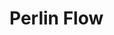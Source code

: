 # Perlin Flow

<div id="perlin-flow"></div>
<script src="/cljs-out/all-main.js"></script>
<!--
The goog.require calls written by all-main.js should generate all these script
tags. They don't for a reason I don't yet understand, so I put them in
manually.
-->
<script src="/cljs-out/all/goog/string/string.js">
</script>
<script src="/cljs-out/all/goog/debug/error.js">
</script>
<script src="/cljs-out/all/goog/dom/nodetype.js">
</script>
<script src="/cljs-out/all/goog/asserts/asserts.js">
</script>
<script src="/cljs-out/all/goog/array/array.js">
</script>
<script src="/cljs-out/all/goog/debug/errorcontext.js">
</script>
<script src="/cljs-out/all/goog/labs/useragent/util.js">
</script>
<script src="/cljs-out/all/goog/object/object.js">
</script>
<script src="/cljs-out/all/goog/labs/useragent/browser.js">
</script>
<script src="/cljs-out/all/goog/labs/useragent/engine.js">
</script>
<script src="/cljs-out/all/goog/labs/useragent/platform.js">
</script>
<script src="/cljs-out/all/goog/reflect/reflect.js">
</script>
<script src="/cljs-out/all/goog/useragent/useragent.js">
</script>
<script src="/cljs-out/all/goog/debug/debug.js">
</script>
<script src="/cljs-out/all/goog/debug/logrecord.js">
</script>
<script src="/cljs-out/all/goog/debug/logbuffer.js">
</script>
<script src="/cljs-out/all/goog/debug/logger.js">
</script>
<script src="/cljs-out/all/goog/debug/relativetimeprovider.js">
</script>
<script src="/cljs-out/all/goog/dom/htmlelement.js">
</script>
<script src="/cljs-out/all/goog/dom/tagname.js">
</script>
<script src="/cljs-out/all/goog/dom/tags.js">
</script>
<script src="/cljs-out/all/goog/string/typedstring.js">
</script>
<script src="/cljs-out/all/goog/string/const.js">
</script>
<script src="/cljs-out/all/goog/html/safescript.js">
</script>
<script src="/cljs-out/all/goog/fs/url.js">
</script>
<script src="/cljs-out/all/goog/i18n/bidi.js">
</script>
<script src="/cljs-out/all/goog/html/trustedresourceurl.js">
</script>
<script src="/cljs-out/all/goog/html/safeurl.js">
</script>
<script src="/cljs-out/all/goog/html/safestyle.js">
</script>
<script src="/cljs-out/all/goog/html/safestylesheet.js">
</script>
<script src="/cljs-out/all/goog/html/safehtml.js">
</script>
<script src="/cljs-out/all/goog/html/uncheckedconversions.js">
</script>
<script src="/cljs-out/all/goog/debug/formatter.js">
</script>
<script src="/cljs-out/all/goog/debug/console.js">
</script>
<script src="/cljs-out/all/goog/structs/structs.js">
</script>
<script src="/cljs-out/all/goog/functions/functions.js">
</script>
<script src="/cljs-out/all/goog/math/math.js">
</script>
<script src="/cljs-out/all/goog/iter/iter.js">
</script>
<script src="/cljs-out/all/goog/structs/map.js">
</script>
<script src="/cljs-out/all/goog/uri/utils.js">
</script>
<script src="/cljs-out/all/goog/uri/uri.js">
</script>
<script src="/cljs-out/all/goog/math/integer.js">
</script>
<script src="/cljs-out/all/goog/string/stringbuffer.js">
</script>
<script src="/cljs-out/all/goog/math/long.js">
</script>
<script src="/cljs-out/all/goog/../cljs/core.js">
</script>
<script src="/cljs-out/all/goog/disposable/idisposable.js">
</script>
<script src="/cljs-out/all/goog/disposable/disposable.js">
</script>
<script src="/cljs-out/all/goog/debug/entrypointregistry.js">
</script>
<script src="/cljs-out/all/goog/events/browserfeature.js">
</script>
<script src="/cljs-out/all/goog/events/eventid.js">
</script>
<script src="/cljs-out/all/goog/events/event.js">
</script>
<script src="/cljs-out/all/goog/events/eventtype.js">
</script>
<script src="/cljs-out/all/goog/events/browserevent.js">
</script>
<script src="/cljs-out/all/goog/events/listenable.js">
</script>
<script src="/cljs-out/all/goog/events/listener.js">
</script>
<script src="/cljs-out/all/goog/events/listenermap.js">
</script>
<script src="/cljs-out/all/goog/events/events.js">
</script>
<script src="/cljs-out/all/goog/events/eventtarget.js">
</script>
<script src="/cljs-out/all/goog/dom/browserfeature.js">
</script>
<script src="/cljs-out/all/goog/dom/asserts.js">
</script>
<script src="/cljs-out/all/goog/dom/safe.js">
</script>
<script src="/cljs-out/all/goog/math/coordinate.js">
</script>
<script src="/cljs-out/all/goog/math/size.js">
</script>
<script src="/cljs-out/all/goog/dom/dom.js">
</script>
<script src="/cljs-out/all/goog/useragent/product.js">
</script>
<script src="/cljs-out/all/goog/dom/dataset.js">
</script>
<script src="/cljs-out/all/goog/../clojure/string.js">
</script>
<script src="/cljs-out/all/goog/../cljs/pprint.js">
</script>
<script src="/cljs-out/all/goog/promise/thenable.js">
</script>
<script src="/cljs-out/all/goog/async/freelist.js">
</script>
<script src="/cljs-out/all/goog/async/workqueue.js">
</script>
<script src="/cljs-out/all/goog/async/nexttick.js">
</script>
<script src="/cljs-out/all/goog/async/run.js">
</script>
<script src="/cljs-out/all/goog/promise/resolver.js">
</script>
<script src="/cljs-out/all/goog/promise/promise.js">
</script>
<script src="/cljs-out/all/goog/../figwheel/tools/heads_up.js">
</script>
<script src="/cljs-out/all/goog/log/log.js">
</script>
<script src="/cljs-out/all/goog/../clojure/set.js">
</script>
<script src="/cljs-out/all/goog/string/stringformat.js">
</script>
<script src="/cljs-out/all/goog/mochikit/async/deferred.js">
</script>
<script src="/cljs-out/all/goog/../figwheel/core.js">
</script>
<script>
goog.require("figwheel.main");</script>
<script src="/cljs-out/all/goog/../figwheel/main.js">
</script>
<script>
goog.require("figwheel.repl.preload");</script>
<script src="/cljs-out/all/goog/timer/timer.js">
</script>
<script src="/cljs-out/all/goog/json/json.js">
</script>
<script src="/cljs-out/all/goog/json/hybrid.js">
</script>
<script src="/cljs-out/all/goog/net/errorcode.js">
</script>
<script src="/cljs-out/all/goog/net/eventtype.js">
</script>
<script src="/cljs-out/all/goog/net/httpstatus.js">
</script>
<script src="/cljs-out/all/goog/net/xhrlike.js">
</script>
<script src="/cljs-out/all/goog/net/xmlhttpfactory.js">
</script>
<script src="/cljs-out/all/goog/net/wrapperxmlhttpfactory.js">
</script>
<script src="/cljs-out/all/goog/net/xmlhttp.js">
</script>
<script src="/cljs-out/all/goog/net/xhrio.js">
</script>
<script src="/cljs-out/all/goog/storage/mechanism/errorcode.js">
</script>
<script src="/cljs-out/all/goog/storage/mechanism/mechanism.js">
</script>
<script src="/cljs-out/all/goog/storage/mechanism/iterablemechanism.js">
</script>
<script src="/cljs-out/all/goog/storage/mechanism/html5webstorage.js">
</script>
<script src="/cljs-out/all/goog/storage/mechanism/html5sessionstorage.js">
</script>
<script src="/cljs-out/all/goog/net/jsloader.js">
</script>
<script src="/cljs-out/all/goog/html/legacyconversions.js">
</script>
<script src="/cljs-out/all/goog/storage/mechanism/html5localstorage.js">
</script>
<script src="/cljs-out/all/goog/storage/mechanism/ieuserdata.js">
</script>
<script src="/cljs-out/all/goog/storage/mechanism/prefixedmechanism.js">
</script>
<script src="/cljs-out/all/goog/storage/mechanism/mechanismfactory.js">
</script>
<script src="/cljs-out/all/goog/net/websocket.js">
</script>
<script src="/cljs-out/all/goog/../figwheel/repl.js">
</script>
<script src="/cljs-out/all/goog/../figwheel/repl/preload.js">
</script>
<script>
goog.require("devtools.preload");</script>
<script src="/cljs-out/all/goog/../devtools/protocols.js">
</script>
<script src="/cljs-out/all/goog/../devtools/context.js">
</script>
<script src="/cljs-out/all/goog/../devtools/format.js">
</script>
<script src="/cljs-out/all/goog/../devtools/defaults.js">
</script>
<script src="/cljs-out/all/goog/../devtools/prefs.js">
</script>
<script src="/cljs-out/all/goog/../devtools/munging.js">
</script>
<script src="/cljs-out/all/goog/../devtools/formatters/helpers.js">
</script>
<script src="/cljs-out/all/goog/../devtools/formatters/state.js">
</script>
<script src="/cljs-out/all/goog/../devtools/formatters/printing.js">
</script>
<script src="/cljs-out/all/goog/../devtools/version.js">
</script>
<script src="/cljs-out/all/goog/../clojure/data.js">
</script>
<script src="/cljs-out/all/goog/../devtools/util.js">
</script>
<script src="/cljs-out/all/goog/../clojure/walk.js">
</script>
<script src="/cljs-out/all/goog/../devtools/formatters/templating.js">
</script>
<script src="/cljs-out/all/goog/../devtools/formatters/markup.js">
</script>
<script src="/cljs-out/all/goog/../devtools/toolbox.js">
</script>
<script src="/cljs-out/all/goog/../devtools/async.js">
</script>
<script src="/cljs-out/all/goog/../devtools/reporter.js">
</script>
<script src="/cljs-out/all/goog/../devtools/formatters/budgeting.js">
</script>
<script src="/cljs-out/all/goog/../devtools/formatters/core.js">
</script>
<script src="/cljs-out/all/goog/../devtools/formatters.js">
</script>
<script src="/cljs-out/all/goog/../cljs/stacktrace.js">
</script>
<script src="/cljs-out/all/goog/../devtools/hints.js">
</script>
<script src="/cljs-out/all/goog/../devtools/core.js">
</script>
<script src="/cljs-out/all/goog/../devtools/preload.js">
</script>
<script>
goog.require("process.env");</script>
<script src="/cljs-out/all/goog/../process/env.js">
</script>
<script>
goog.require("sketches.all");</script>
<script src="/cljs-out/all/goog/../cljsjs/p5/development/p5.inc.js">
</script>
<script src="/cljs-out/all/goog/../quil/middlewares/deprecated_options.js">
</script>
<script src="/cljs-out/all/goog/dom/vendor.js">
</script>
<script src="/cljs-out/all/goog/math/box.js">
</script>
<script src="/cljs-out/all/goog/math/irect.js">
</script>
<script src="/cljs-out/all/goog/math/rect.js">
</script>
<script src="/cljs-out/all/goog/style/style.js">
</script>
<script src="/cljs-out/all/goog/../quil/util.js">
</script>
<script src="/cljs-out/all/goog/../quil/sketch.js">
</script>
<script src="/cljs-out/all/goog/../quil/core.js">
</script>
<script src="/cljs-out/all/goog/../quil/middlewares/navigation_3d.js">
</script>
<script src="/cljs-out/all/goog/../quil/middlewares/navigation_2d.js">
</script>
<script src="/cljs-out/all/goog/../quil/middlewares/fun_mode.js">
</script>
<script src="/cljs-out/all/goog/../quil/middleware.js">
</script>
<script src="/cljs-out/all/goog/../sketches/perlin_flow.js">
</script>
<script src="/cljs-out/all/goog/../sketches/common.js">
</script>
<script src="/cljs-out/all/goog/../sketches/double_helix.js">
</script>
<script src="/cljs-out/all/goog/../sketches/all.js">
</script>

